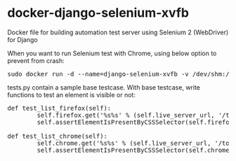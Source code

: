 # docker-django-selenium-xvfb
Docker file for building automation test server using Selenium 2 (WebDriver) for Django

When you want to run Selenium test with Chrome, using below option to prevent from crash: 
<pre>
sudo docker run -d --name=django-selenium-xvfb -v /dev/shm:/dev/shm
</pre>

tests.py contain a sample base testcase. With base testcase, write functions to test an element is visible or not:
<pre>
def test_list_firefox(self):
		self.firefox.get('%s%s' % (self.live_server_url, '/todo/task'))
		self.assertElementIsPresentByCSSSelector(self.firefox, 'table#grisd')
		
def test_list_chrome(self):
		self.chrome.get('%s%s' % (self.live_server_url, '/todo/task'))
		self.assertElementIsPresentByCSSSelector(self.chrome, 'table#grid')
</pre>
